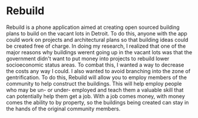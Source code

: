 # Rebuild

Rebuild is a phone application aimed at creating open sourced building plans to build on the vacant lots in Detroit. To do this, anyone with the app could work on projects and architectural plans so that building ideas could be created free of charge. In doing my research, I realized that one of the major reasons why buildings werent going up in the vacant lots was that the government didn't want to put money into projects to rebuild lower socioeconomic status areas. To combat this, I wanted a way to decrease the costs any way I could. I also wanted to avoid branching into the zone of gentrification. To do this, Rebuild will allow you to employ members of the community to help construct the buildings. This will help employ people who may be un- or under- employed and teach them a valuable skill that can potentially help them get a job. With a job comes money, with money comes the ability to by property, so the buildings being created can stay in the hands of the original community members. 
